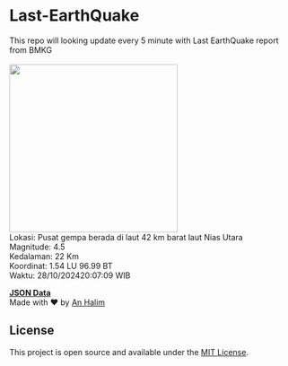 # Last-EarthQuake
This repo will looking update every 5 minute with Last EarthQuake report from BMKG
<br>
<br>
<img src="https://static.bmkg.go.id/20241028200709.mmi.jpg" width="300"/>
<br>
Lokasi: Pusat gempa berada di laut 42 km barat laut Nias Utara <br>
Magnitude: 4.5 <br>
Kedalaman: 22 Km <br>
Koordinat: 1.54 LU 96.99 BT <br>
Waktu: 28/10/202420:07:09 WIB <br>

<a href="./data/data.json">**JSON Data**</a>
<br>
Made with ❤️ by <a href="https://github.com/an-halim">An Halim</a>
## License

This project is open source and available under the [MIT License](LICENSE).
